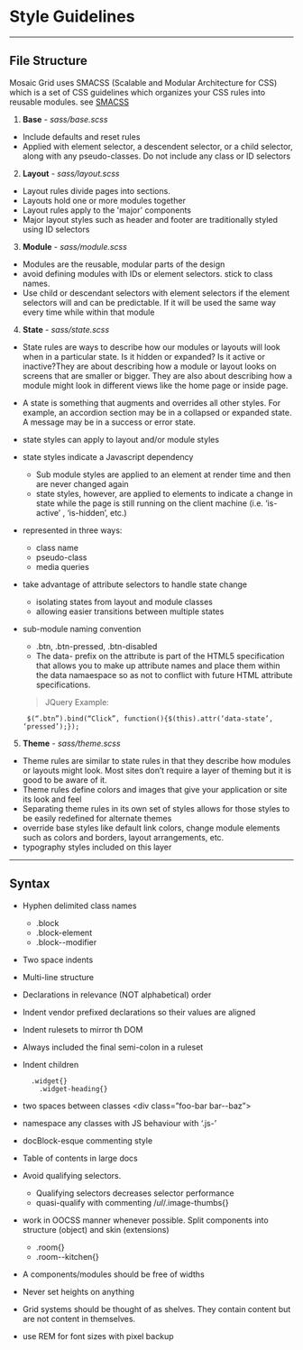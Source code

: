 # Style Guidelines

----
## File Structure

Mosaic Grid uses SMACSS (Scalable and Modular Architecture for CSS) which is a set of CSS guidelines which organizes your CSS rules into reusable modules.
see [SMACSS](https://smacss.com)



1. **Base** - *sass/base.scss*

 * Include defaults and reset rules
 * Applied with element selector, a descendent selector, or a child selector, along with any pseudo-classes. Do not include any class or ID selectors


2. **Layout** - *sass/layout.scss*

 * Layout rules divide pages into sections.
 * Layouts hold one or more modules together
 * Layout rules apply to the 'major' components
 * Major layout styles such as header and footer are traditionally styled using ID selectors


3. **Module** - *sass/module.scss*

 * Modules are the reusable, modular parts of the design
 * avoid defining modules with IDs or element selectors. stick to class names.
 * Use child or descendant selectors with element selectors if the element selectors will and can be predictable. If it will be used the same way every time while within that module



4. **State** - *sass/state.scss*

 * State rules are ways to describe how our modules or layouts will look when in a particular state. Is it hidden or expanded? Is it active or inactive?They are about describing how a module or layout looks on screens that are smaller or bigger. They are also about describing how a module might look in different views like the home page or inside page.
 * A state is something that augments and overrides all other styles. For example, an accordion section may be in a collapsed or expanded state. A message may be in a success or error state.
 * state styles can apply to layout and/or module styles
 * state styles indicate a Javascript dependency
     * Sub module styles are applied to an element at render time and then are never changed again
     * state styles, however, are applied to elements to indicate a change in state while the page is still running on the client machine (i.e. ‘is-active’ , ‘is-hidden’, etc.)
 * represented in three ways:
     * class name
     * pseudo-class
     * media queries
 * take advantage of attribute selectors to handle state change
     * isolating states from layout and module classes
     * allowing easier transitions between multiple states
 * sub-module naming convention
     * .btn, .btn-pressed, .btn-disabled
     * The data- prefix on the attribute is part of the HTML5 specification that allows you to make up attribute names and place them within the data namaespace so as not to conflict with future HTML attribute specifications.

    >JQuery Example:

        $(“.btn”).bind(“Click”, function(){$(this).attr(‘data-state’, ‘pressed’);});

5. **Theme** - *sass/theme.scss*

 * Theme rules are similar to state rules in that they describe how modules or layouts might look. Most sites don’t require a layer of theming but it is good to be aware of it.
 * Theme rules define colors and images that give your application or site its look and feel
 * Separating theme rules in its own set of styles allows for those styles to be easily redefined for alternate themes
 * override base styles like default link colors, change module elements such as colors and borders, layout arrangements, etc.
 * typography styles included on this layer


----
## Syntax

* Hyphen delimited class names
    * .block
    * .block-element
    * .block--modifier
* Two space indents
* Multi-line structure
* Declarations in relevance (NOT alphabetical) order
* Indent vendor prefixed declarations so their values are aligned
* Indent rulesets to mirror th DOM
* Always included the final semi-colon in a ruleset
* Indent children
    >

        .widget{}
          .widget-heading{}
* two spaces between classes <div class=”foo-bar  bar--baz”>
* namespace any classes with JS behaviour with ‘.js-’
* docBlock-esque commenting style
* Table of contents in large docs
* Avoid qualifying selectors.
    * Qualifying selectors decreases selector performance
    * quasi-qualify with commenting /*ul*/.image-thumbs{}
* work in OOCSS manner whenever possible. Split components into structure (object) and skin (extensions)
    * .room{}
    * .room--kitchen{}
* A components/modules should be free of widths
* Never set heights on anything
* Grid systems should be thought of as shelves. They contain content but are not content in themselves.
* use REM for font sizes with pixel backup   





